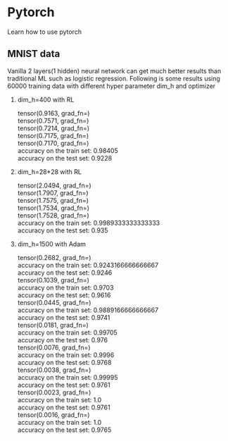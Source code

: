 # Pytorch

Learn how to use pytorch

## MNIST data
Vanilla 2 layers(1 hidden) neural network can get much better results than traditional ML such as logistic regression.
Following is some results using 60000 training data with different hyper parameter dim_h and optimizer

1. dim_h=400 with RL  

    tensor(0.9163, grad_fn=<NegBackward>)  
    tensor(0.7571, grad_fn=<NegBackward>)  
    tensor(0.7214, grad_fn=<NegBackward>)  
    tensor(0.7175, grad_fn=<NegBackward>)  
    tensor(0.7170, grad_fn=<NegBackward>)  
    accuracy on the train set: 0.98405  
    accuracy on the test set: 0.9228  

2. dim_h=28*28 with RL

    tensor(2.0494, grad_fn=<NegBackward>)  
    tensor(1.7907, grad_fn=<NegBackward>)  
    tensor(1.7575, grad_fn=<NegBackward>)  
    tensor(1.7534, grad_fn=<NegBackward>)  
    tensor(1.7528, grad_fn=<NegBackward>)  
    accuracy on the train set: 0.9989333333333333  
    accuracy on the test set: 0.935  
  
3. dim_h=1500 with Adam

    tensor(0.2682, grad_fn=<NllLossBackward>)  
    accuracy on the train set: 0.9243166666666667  
    accuracy on the test set: 0.9246  
    tensor(0.1039, grad_fn=<NllLossBackward>)  
    accuracy on the train set: 0.9703  
    accuracy on the test set: 0.9616  
    tensor(0.0445, grad_fn=<NllLossBackward>)  
    accuracy on the train set: 0.9889166666666667  
    accuracy on the test set: 0.9741  
    tensor(0.0181, grad_fn=<NllLossBackward>)  
    accuracy on the train set: 0.99705  
    accuracy on the test set: 0.976  
    tensor(0.0076, grad_fn=<NllLossBackward>)  
    accuracy on the train set: 0.9996  
    accuracy on the test set: 0.9768  
    tensor(0.0038, grad_fn=<NllLossBackward>)  
    accuracy on the train set: 0.99995  
    accuracy on the test set: 0.9761  
    tensor(0.0023, grad_fn=<NllLossBackward>)  
    accuracy on the train set: 1.0  
    accuracy on the test set: 0.9761  
    tensor(0.0016, grad_fn=<NllLossBackward>)  
    accuracy on the train set: 1.0  
    accuracy on the test set: 0.9765  


